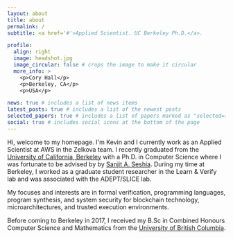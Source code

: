 ```yaml
---
layout: about
title: about
permalink: /
subtitle: <a href='#'>Applied Scientist. UC Berkeley Ph.D.</a>.

profile:
  align: right
  image: headshot.jpg
  image_circular: false # crops the image to make it circular
  more_info: >
    <p>Cory Hall</p>
    <p>Berkeley, CA</p>
    <p>USA</p>

news: true # includes a list of news items
latest_posts: true # includes a list of the newest posts
selected_papers: true # includes a list of papers marked as "selected={true}"
social: true # includes social icons at the bottom of the page
---
```


Hi, welcome to my homepage. I'm Kevin and I currently work as an Applied Scientist at AWS in the Zelkova team. I recently graduated from the [University of California, Berkeley](https://eecs.berkeley.edu/) with a Ph.D. in Computer Science where I was fortunate to be advised by by [Sanjit A. Seshia](http://people.eecs.berkeley.edu/~sseshia/). During my time at Berkeley, I worked as a graduate student researcher in the Learn & Verify lab and was associated with the ADEPT/SLICE lab.

My focuses and interests are in formal verification, programming languages, program synthesis, and system security for blockchain technology, microarchitectures, and trusted execution environments.

Before coming to Berkeley in 2017, I received my B.Sc in Combined Honours Computer Science and Mathematics from the [University of British Columbia](https://www.ubc.ca/).

